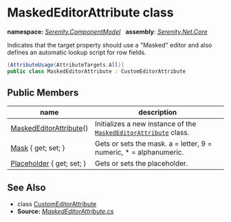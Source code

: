 # MaskedEditorAttribute class
**namespace:** *[Serenity.ComponentModel](../README.md#serenity.componentmodel-namespace)*   **assembly**: *[Serenity.Net.Core](../README.md)*

Indicates that the target property should use a "Masked" editor and also defines an automatic lookup script for row fields.

```csharp
[AttributeUsage(AttributeTargets.All)]
public class MaskedEditorAttribute : CustomEditorAttribute
```

## Public Members

| name | description |
| --- | --- |
| [MaskedEditorAttribute](MaskedEditorAttribute/MaskedEditorAttribute.md)() | Initializes a new instance of the [`MaskedEditorAttribute`](MaskedEditorAttribute.md) class. |
| [Mask](MaskedEditorAttribute/Mask.md) { get; set; } | Gets or sets the mask. a = letter, 9 = numeric, * = alphanumeric. |
| [Placeholder](MaskedEditorAttribute/Placeholder.md) { get; set; } | Gets or sets the placeholder. |

## See Also

* class [CustomEditorAttribute](CustomEditorAttribute.md)
* **Source:** *[MaskedEditorAttribute.cs](https://github.com/serenity-is/Serenity/blob/master/src/Serenity.Net.Core/ComponentModel/PropertyGrid/EditorTypes/MaskedEditorAttribute.cs)*